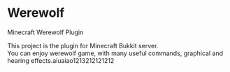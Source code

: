 Werewolf
========

Minecraft Werewolf Plugin

This project is the plugin for Minecraft Bukkit server.  
You can enjoy werewolf game, with many useful commands, graphical and hearing effects.aiuaiao1213212121212
